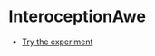 # InteroceptionAwe

- [Try the experiment](https://realitybending.github.io/InteroceptionAwe/experiment/index.html)